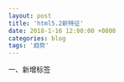 ```yaml
---
layout: post
title: 'html5.2新特征'
date: 2018-1-16 12:00:00 +0800
categories: blog
tags: '趋势'
---
```


一、新增标签<Dialog>以及用于支付的iframe属性allowpaymentrequest
    ![Dialog样式]('./../images/posts/18-1-16-12-00')
    <!-- open属性是用来打开dialog对话框的 -->
    `<dialog open>`
        `<h2>Dialog Title</h2>`
        `<P>Dialog Content</P>`
    `</dialog>`
    `<iframe allowpaymentrequest></iframe>`



二、细节改进

    2.1 mian标签一个页面可以使用多个，但是建议只有一个mian标签做显示，其余main标签在不需要的时候使用hidden属性进行隐藏。

    2.2style标签不再只能在head中使用，在body中同时也可以使用但是推荐在head中使用style标签。

    2.3表单标签fieldset中的右上角标题legend中可以使用header类的标签。

    2.4未来p标签中不再支持使用inline-block/inline-table/float以及postion属性。

    2.5Doctype属性中的以下属性未来将被放弃支持
    <!DOCTYPE HTML PUBLIC "-//W3C//DTD HTML 4.01//EN" "http://www.w3.org/TR/html4/strict.dtd">
    <!DOCTYPE html PUBLIC "-//W3C//DTD XHTML 1.0 Strict//EN" "http://www.w3.org/TR/xhtml1/DTD/xhtml1-strict.dtd">